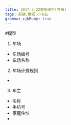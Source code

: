 ```yaml
---
title: 2017-3-22数据模型(方舟)
tags: 新建,模板,小书匠
grammar_cjkRuby: true
---
```

#模型
1. 车场
* 车场编号
* 车场名称
2. 车场计费规则
* 
3. 车主
* 名称
* 手机号
* 家庭住址
* 